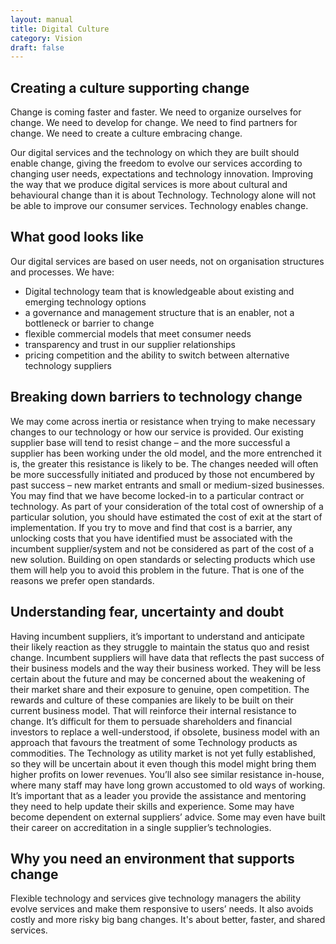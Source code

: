 ```yaml
---
layout: manual
title: Digital Culture
category: Vision
draft: false
---
```


## Creating a culture supporting change
Change is coming faster and faster. We need to organize ourselves for change. We need to develop for change. We need to find partners for change. We need to create a culture embracing change. 

Our digital services and the technology on which they are built should enable change, giving the freedom to evolve our services according to changing user needs, expectations and technology innovation. Improving the way that we produce digital services is more about cultural and behavioural change than it is about Technology. Technology alone will not be able to improve our consumer services. Technology enables change.

## What good looks like
Our digital services are based on user needs, not on organisation structures and processes.
We have:

- Digital technology team that is knowledgeable about existing and emerging technology options
- a governance and management structure that is an enabler, not a bottleneck or barrier to change
- flexible commercial models that meet consumer needs
- transparency and trust in our supplier relationships
- pricing competition and the ability to switch between alternative technology suppliers

## Breaking down barriers to technology change
We may come across inertia or resistance when trying to make necessary changes to our technology or how our service is provided.
Our existing supplier base will tend to resist change – and the more successful a supplier has been working under the old model, and the more entrenched it is, the greater this resistance is likely to be. The changes needed will often be more successfully initiated and produced by those not encumbered by past success – new market entrants and small or medium-sized businesses.
You may find that we have become locked-in to a particular contract or technology. As part of your consideration of the total cost of ownership of a particular solution, you should have estimated the cost of exit at the start of implementation.
If you try to move and find that cost is a barrier, any unlocking costs that you have identified must be associated with the incumbent supplier/system and not be considered as part of the cost of a new solution.
Building on open standards or selecting products which use them will help you to avoid this problem in the future. That is one of the reasons we prefer open standards.

## Understanding fear, uncertainty and doubt
Having incumbent suppliers, it’s important to understand and anticipate their likely reaction as they struggle to maintain the status quo and resist change. Incumbent suppliers will have data that reflects the past success of their business models and the way their business worked. They will be less certain about the future and may be concerned about the weakening of their market share and their exposure to genuine, open competition.
The rewards and culture of these companies are likely to be built on their current business model. That will reinforce their internal resistance to change. It’s difficult for them to persuade shareholders and financial investors to replace a well-understood, if obsolete, business model with an approach that favours the treatment of some Technology products as commodities. The Technology as utility market is not yet fully established, so they will be uncertain about it even though this model might bring them higher profits on lower revenues.
You’ll also see similar resistance in-house, where many staff may have long grown accustomed to old ways of working. It’s important that as a leader you provide the assistance and mentoring they need to help update their skills and experience. Some may have become dependent on external suppliers’ advice. Some may even have built their career on accreditation in a single supplier’s technologies.

## Why you need an environment that supports change
Flexible technology and services give technology managers the ability evolve services and make them responsive to users’ needs. It also avoids costly and more risky big bang changes. It's about better, faster, and shared services.
